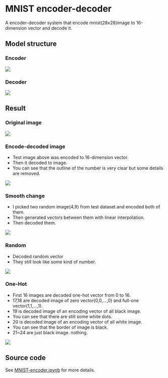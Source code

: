 # MNIST encoder-decoder
A encoder-decoder system that encode mnist(28x28)image to 16-dimension vector and decode it.

## Model structure
### Encoder
![](./model_encoder.png)

### Decoder
![](./model_decoder.png)


## Result

### Original image
![](./img_test.png)

### Encode-decoded image
- Test image above was encoded to 16-dimension vector.
- Then it decoded to image.
- You can see that the outline of the number is very clear but some details are removed.

![](./img_predict.png)

### Smooth change
- I picked two random image(4,9) from test dataset and encoded both of them.
- Then generated vectors between them with linear interpolation.
- Then decoded them.

![](./img_smooth_change.png)

### Random
- Decoded random vector
- They still look like some kind of number.

![](./img_random.png)

### One-Hot
- First 16 images are decoded one-hot vector from 0 to 16.
- 17,18 are decoded image of zero vector(0,0,...,0) and full-one vector(1,1,...,1).
- 19 is decoded image of an encoding vector of all black image.
- You can see that there are still some white dots.
- 20 is decoded image of an encoding vector of all white image.
- You can see that the border of image is black.
- 21~24 are just black image. nothing.

![](./img_one-hot.png)


## Source code
See [MNIST-encoder.ipynb](./MNIST-encoder.ipynb) for more details.